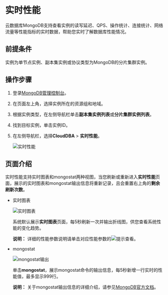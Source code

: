 # 实时性能

云数据库MongoDB支持查看实例的读写延迟、QPS、操作统计、连接统计、网络流量等性能指标的实时数据，帮助您实时了解数据库性能情况。

## 前提条件

实例为单节点实例、副本集实例或协议类型为MongoDB的分片集群实例。

## 操作步骤

1.  登录[MongoDB管理控制台](https://mongodb.console.aliyun.com/)。

2.  在页面左上角，选择实例所在的资源组和地域。

3.  根据实例类型，在左侧导航栏单击**副本集实例列表**或**分片集群实例列表**。

4.  找到目标实例，单击实例ID。

5.  在左侧导航栏，选择**CloudDBA** \> **实时性能**。

    ![实时性能](https://static-aliyun-doc.oss-accelerate.aliyuncs.com/assets/img/zh-CN/2256819951/p58848.png)


## 页面介绍

实时性能支持实时图表和mongostat两种视图，当您刷新或重新进入**实时性能**页面，展示的实时图表和mongostat输出信息将重新记录，且会重置右上角的**剩余刷新次数**。

-   实时图表

    ![实时图表](https://static-aliyun-doc.oss-accelerate.aliyuncs.com/assets/img/zh-CN/3329154261/p58851.png)

    系统默认展示**实时图表**页面，每5秒刷新一次并输出折线图，供您查看系统性能的变化趋势。

    **说明：** 详细的性能参数说明请单击对应性能参数的![提示](https://static-aliyun-doc.oss-accelerate.aliyuncs.com/assets/img/zh-CN/2256819951/p58850.png)查看。

-   mongostat

    ![mongostat输出](https://static-aliyun-doc.oss-accelerate.aliyuncs.com/assets/img/zh-CN/3329154261/p58852.png)

    单击**mongostat**，展示mongostat命令的输出信息，每5秒新增一行实时的性能值，最多显示999行。

    **说明：** 关于mongostat输出信息的详细介绍，请参见[MongoDB官方文档](https://docs.mongodb.com/manual/reference/program/mongostat/index.html)。


